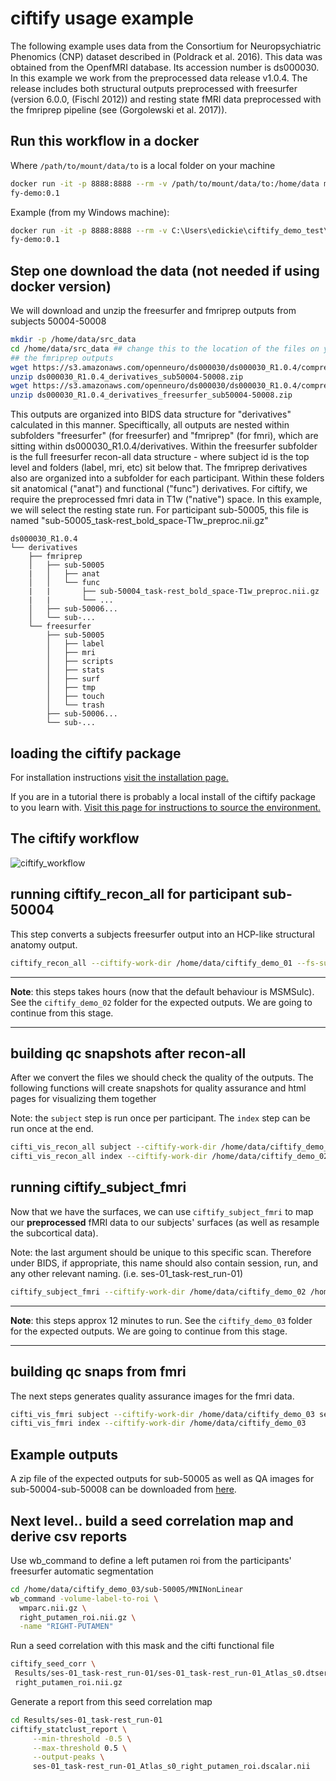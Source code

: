 # ciftify usage example


The following example uses data from the Consortium for Neuropsychiatric Phenomics (CNP) dataset described in (Poldrack et al. 2016). This data was obtained from the OpenfMRI database. Its accession number is ds000030. In this example we work from the preprocessed data release v1.0.4. The release includes both structural outputs preprocessed with freesurfer (version 6.0.0, (Fischl 2012)) and resting state fMRI data preprocessed with the fmriprep pipeline (see (Gorgolewski et al. 2017)).

## Run this workflow in a docker

Where `/path/to/mount/data/to` is a local folder on your machine

```sh
docker run -it -p 8888:8888 --rm -v /path/to/mount/data/to:/home/data mmanogaran/cifti
fy-demo:0.1
```

Example (from my Windows machine):

```sh
docker run -it -p 8888:8888 --rm -v C:\Users\edickie\ciftify_demo_test\:/home/data mmanogaran/cifti
fy-demo:0.1
```
## Step one download the data (not needed if using docker version)

We will download and unzip the freesurfer and fmriprep outputs from subjects 50004-50008
```sh
mkdir -p /home/data/src_data
cd /home/data/src_data ## change this to the location of the files on your system
## the fmriprep outputs
wget https://s3.amazonaws.com/openneuro/ds000030/ds000030_R1.0.4/compressed/ds000030_R1.0.4_derivatives_sub50004-50008.zip
unzip ds000030_R1.0.4_derivatives_sub50004-50008.zip
wget https://s3.amazonaws.com/openneuro/ds000030/ds000030_R1.0.4/compressed/ds000030_R1.0.4_derivatives_freesurfer_sub50004-50008.zip
unzip ds000030_R1.0.4_derivatives_freesurfer_sub50004-50008.zip
```

This outputs are organized into BIDS data structure for "derivatives" calculated in this manner.
Speciftically, all outputs are nested within subfolders "freesurfer" (for freesurfer)
and "fmriprep" (for fmri), which are sitting within ds000030_R1.0.4/derivatives.
Within the freesurfer subfolder is the full freesurfer recon-all data structure - where subject id is the
top level and folders (label, mri, etc) sit below that.
The fmriprep derivatives also are organized into a subfolder for each participant.
Within these folders sit anatomical ("anat") and functional ("func") derivatives.
For ciftify, we require the preprocessed fmri data in T1w ("native") space.
In this example, we will select the resting state run. For participant sub-50005,
this file is named "sub-50005_task-rest_bold_space-T1w_preproc.nii.gz"

```
ds000030_R1.0.4
└── derivatives
    ├── fmriprep
    │   ├── sub-50005
    |   │   ├── anat
    │   │   └── func
    |   |       ├── sub-50004_task-rest_bold_space-T1w_preproc.nii.gz
    |   |       └── ...   
    │   ├── sub-50006...
    │   └── sub-...
    └── freesurfer
        ├── sub-50005
        │   ├── label
        │   ├── mri
        │   ├── scripts
        │   ├── stats
        │   ├── surf
        │   ├── tmp
        │   ├── touch
        │   └── trash
        ├── sub-50006...
        └── sub-...

```

## loading the ciftify package

For installation instructions [ visit the installation page. ](../01_installation.md)

If you are in a tutorial there is probably a local install of the ciftify package to you learn with. [ Visit this page for instructions to source the environment. ](../01_installation.md)

## The ciftify workflow

![ciftify_workflow](../_img/CIFTIFY_fig1_2018-05-04.png)

## running ciftify_recon_all for participant sub-50004

This step converts a subjects freesurfer output into an HCP-like structural anatomy output.

```sh
ciftify_recon_all --ciftify-work-dir /home/data/ciftify_demo_01 --fs-subjects-dir /home/data/src_data/ds000030_R1.0.4/derivatives/freesurfer sub-50005
```

---

**Note**: this steps takes hours (now that the default behaviour is MSMSulc). See the
`ciftify_demo_02` folder for the expected outputs. We are going to continue from this stage.

---

## building qc snapshots after recon-all

After we convert the files we should check the quality of the outputs. The following functions will create snapshots for quality assurance and html pages for visualizing them together

Note: the `subject` step is run once per participant. The `index` step can be run once at the end.

```sh
cifti_vis_recon_all subject --ciftify-work-dir /home/data/ciftify_demo_02 sub-50005
cifti_vis_recon_all index --ciftify-work-dir /home/data/ciftify_demo_02
```

## running ciftify_subject_fmri

Now that we have the surfaces, we can use `ciftify_subject_fmri` to map our **preprocessed** fMRI data to our subjects' surfaces (as well as resample the subcortical data).

Note: the last argument should be unique to this specific scan. Therefore under BIDS,
if appropriate, this name should also contain session, run, and any other relevant naming.
(i.e. ses-01_task-rest_run-01)

```sh
ciftify_subject_fmri --ciftify-work-dir /home/data/ciftify_demo_02 /home/data/src_data/ds000030_R1.0.4/derivatives/fmriprep/sub-50005/func/sub-50005_task-rest_bold_space-T1w_preproc.nii.gz sub-50005 ses-01_task-rest_run-01
```

---

**Note**: this steps approx 12 minutes to run. See the
`ciftify_demo_03` folder for the expected outputs. We are going to continue from this stage.

---

## building qc snaps from fmri

The next steps generates quality assurance images for the fmri data.

```sh
cifti_vis_fmri subject --ciftify-work-dir /home/data/ciftify_demo_03 ses-01_task-rest_run-01 sub-50005
cifti_vis_fmri index --ciftify-work-dir /home/data/ciftify_demo_03
```

## Example outputs

A zip file of the expected outputs for sub-50005 as well as QA images for sub-50004-sub-50008 can be downloaded from [here](https://drive.google.com/open?id=0B7RQvc5-M37_dVFNd09zTkhBTzA).

## Next level.. build a seed correlation map and derive csv reports

Use wb_command to define a left putamen roi from the participants' freesurfer automatic segmentation

```sh
cd /home/data/ciftify_demo_03/sub-50005/MNINonLinear
wb_command -volume-label-to-roi \
  wmparc.nii.gz \
  right_putamen_roi.nii.gz \
  -name "RIGHT-PUTAMEN"
```

Run a seed correlation with this mask and the cifti functional file  

```sh
ciftify_seed_corr \
 Results/ses-01_task-rest_run-01/ses-01_task-rest_run-01_Atlas_s0.dtseries.nii \
 right_putamen_roi.nii.gz
```

Generate a report from this seed correlation map

```sh
cd Results/ses-01_task-rest_run-01
ciftify_statclust_report \
     --min-threshold -0.5 \
     --max-threshold 0.5 \
     --output-peaks \
     ses-01_task-rest_run-01_Atlas_s0_right_putamen_roi.dscalar.nii
```
